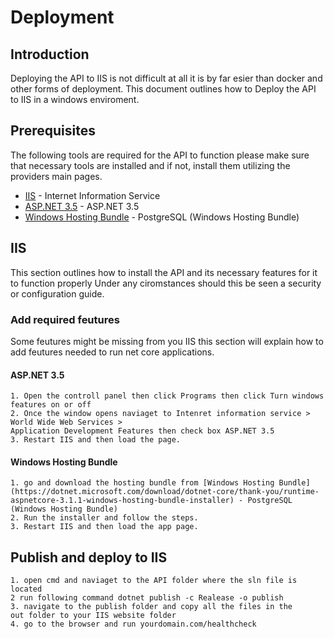 # Deployment

## Introduction

Deploying the API to IIS is not difficult at all it is by far esier than docker and other forms of 
deployment. This document outlines how to Deploy the API to IIS in a windows enviroment.

## Prerequisites

The following tools are required for the API to function please make sure that necessary tools
are installed and if not, install them utilizing the providers main pages.
- [IIS](https://www.iis.net/) - Internet Information Service
- [ASP.NET 3.5](https://docs.microsoft.com/en-us/iis/get-started/whats-new-in-iis-8/iis-80-using-aspnet-35-and-aspnet-45) - ASP.NET 3.5 
- [Windows Hosting Bundle](https://dotnet.microsoft.com/download/dotnet-core/thank-you/runtime-aspnetcore-3.1.1-windows-hosting-bundle-installer) - PostgreSQL (Windows Hosting Bundle)

## IIS

This section outlines how to install the API and its necessary features for it to function properly 
Under any ciromstances should this be seen a security or configuration guide.

### Add required feutures 
Some feutures might be missing from you IIS this section will explain how to add feutures needed to 
run net core applications.
#### ASP.NET 3.5

```
1. Open the controll panel then click Programs then click Turn windows features on or off
2. Once the window opens naviaget to Intenret information service > World Wide Web Services >
Application Development Features then check box ASP.NET 3.5
3. Restart IIS and then load the page.
```

#### Windows Hosting Bundle

```
1. go and download the hosting bundle from [Windows Hosting Bundle](https://dotnet.microsoft.com/download/dotnet-core/thank-you/runtime-aspnetcore-3.1.1-windows-hosting-bundle-installer) - PostgreSQL (Windows Hosting Bundle)
2. Run the installer and follow the steps.
3. Restart IIS and then load the app page.
```

## Publish and deploy to IIS

```
1. open cmd and naviaget to the API folder where the sln file is located 
2 run following command dotnet publish -c Realease -o publish
3. navigate to the publish folder and copy all the files in the 
out folder to your IIS website folder
4. go to the browser and run yourdomain.com/healthcheck
```

